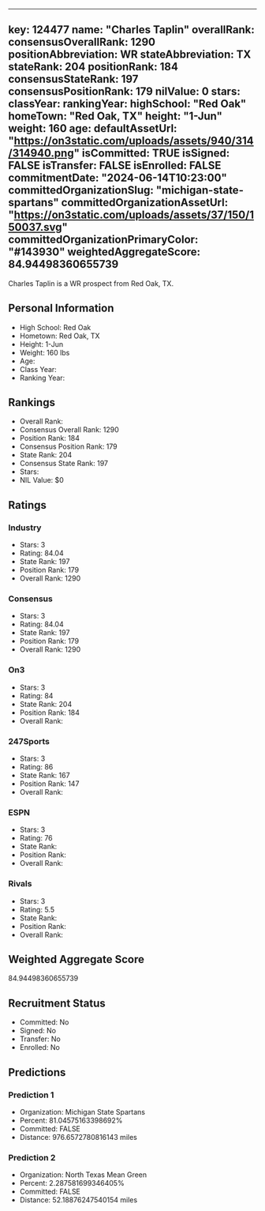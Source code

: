 ---
  key: 124477
  name: "Charles Taplin"
  overallRank: 
  consensusOverallRank: 1290
  positionAbbreviation: WR
  stateAbbreviation: TX
  stateRank: 204
  positionRank: 184
  consensusStateRank: 197
  consensusPositionRank: 179
  nilValue: 0
  stars: 
  classYear: 
  rankingYear: 
  highSchool: "Red Oak"
  homeTown: "Red Oak, TX"
  height: "1-Jun"
  weight: 160
  age: 
  defaultAssetUrl: "https://on3static.com/uploads/assets/940/314/314940.png"
  isCommitted: TRUE
  isSigned: FALSE
  isTransfer: FALSE
  isEnrolled: FALSE
  commitmentDate: "2024-06-14T10:23:00"
  committedOrganizationSlug: "michigan-state-spartans"
  committedOrganizationAssetUrl: "https://on3static.com/uploads/assets/37/150/150037.svg"
  committedOrganizationPrimaryColor: "#143930"
  weightedAggregateScore: 84.94498360655739
  ---
  
  Charles Taplin is a WR prospect from Red Oak, TX.
  
  ## Personal Information
  - High School: Red Oak
  - Hometown: Red Oak, TX
  - Height: 1-Jun
  - Weight: 160 lbs
  - Age: 
  - Class Year: 
  - Ranking Year: 
  
  ## Rankings
  - Overall Rank: 
  - Consensus Overall Rank: 1290
  - Position Rank: 184
  - Consensus Position Rank: 179
  - State Rank: 204
  - Consensus State Rank: 197
  - Stars: 
  - NIL Value: $0
  
  ## Ratings
  
  ### Industry
  - Stars: 3
  - Rating: 84.04
  - State Rank: 197
  - Position Rank: 179
  - Overall Rank: 1290
  
  ### Consensus
  - Stars: 3
  - Rating: 84.04
  - State Rank: 197
  - Position Rank: 179
  - Overall Rank: 1290
  
  ### On3
  - Stars: 3
  - Rating: 84
  - State Rank: 204
  - Position Rank: 184
  - Overall Rank: 
  
  ### 247Sports
  - Stars: 3
  - Rating: 86
  - State Rank: 167
  - Position Rank: 147
  - Overall Rank: 
  
  ### ESPN
  - Stars: 3
  - Rating: 76
  - State Rank: 
  - Position Rank: 
  - Overall Rank: 
  
  ### Rivals
  - Stars: 3
  - Rating: 5.5
  - State Rank: 
  - Position Rank: 
  - Overall Rank: 
  
  ## Weighted Aggregate Score
  84.94498360655739
  
  ## Recruitment Status
  - Committed: No
  - Signed: No
  - Transfer: No
  - Enrolled: No
  
  
  
  ## Predictions
  
  ### Prediction 1
  - Organization: Michigan State Spartans
  - Percent: 81.04575163398692%
  - Committed: FALSE
  - Distance: 976.6572780816143 miles
  
  ### Prediction 2
  - Organization: North Texas Mean Green
  - Percent: 2.287581699346405%
  - Committed: FALSE
  - Distance: 52.18876247540154 miles
  
